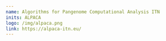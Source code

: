 ```yaml
---
name: Algorithms for Pangenome Computational Analysis ITN
inits: ALPACA
logo: /img/alpaca.png
link: https://alpaca-itn.eu/
---
```

